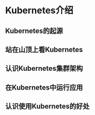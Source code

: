 # Kubernetes介绍

## Kubernetes的起源

## 站在山顶上看Kubernetes

## 认识Kubernetes集群架构

## 在Kubernetes中运行应用

## 认识使用Kubernetes的好处

